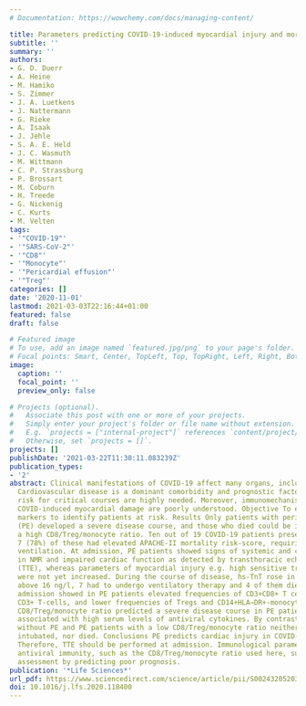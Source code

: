 ```yaml
---
# Documentation: https://wowchemy.com/docs/managing-content/

title: Parameters predicting COVID-19-induced myocardial injury and mortality
subtitle: ''
summary: ''
authors:
- G. D. Duerr
- A. Heine
- M. Hamiko
- S. Zimmer
- J. A. Luetkens
- J. Nattermann
- G. Rieke
- A. Isaak
- J. Jehle
- S. A. E. Held
- J. C. Wasmuth
- M. Wittmann
- C. P. Strassburg
- P. Brossart
- M. Coburn
- H. Treede
- G. Nickenig
- C. Kurts
- M. Velten
tags:
- '"COVID-19"'
- '"SARS-CoV-2"'
- '"CD8"'
- '"Monocyte"'
- '"Pericardial effusion"'
- '"Treg"'
categories: []
date: '2020-11-01'
lastmod: 2021-03-03T22:16:44+01:00
featured: false
draft: false

# Featured image
# To use, add an image named `featured.jpg/png` to your page's folder.
# Focal points: Smart, Center, TopLeft, Top, TopRight, Left, Right, BottomLeft, Bottom, BottomRight.
image:
  caption: ''
  focal_point: ''
  preview_only: false

# Projects (optional).
#   Associate this post with one or more of your projects.
#   Simply enter your project's folder or file name without extension.
#   E.g. `projects = ["internal-project"]` references `content/project/deep-learning/index.md`.
#   Otherwise, set `projects = []`.
projects: []
publishDate: '2021-03-22T11:30:11.083239Z'
publication_types:
- '2'
abstract: Clinical manifestations of COVID-19 affect many organs, including the heart.
  Cardiovascular disease is a dominant comorbidity and prognostic factors predicting
  risk for critical courses are highly needed. Moreover, immunomechanisms underlying
  COVID-induced myocardial damage are poorly understood. Objective To elucidate prognostic
  markers to identify patients at risk. Results Only patients with pericardial effusion
  (PE) developed a severe disease course, and those who died could be identified by
  a high CD8/Treg/monocyte ratio. Ten out of 19 COVID-19 patients presented with PE,
  7 (78%) of these had elevated APACHE-II mortality risk-score, requiring mechanical
  ventilation. At admission, PE patients showed signs of systemic and cardiac inflammation
  in NMR and impaired cardiac function as detected by transthoracic echocardiography
  (TTE), whereas parameters of myocardial injury e.g. high sensitive troponin-t (hs-TnT)
  were not yet increased. During the course of disease, hs-TnT rose in 8 of the PE-patients
  above 16 ng/l, 7 had to undergo ventilatory therapy and 4 of them died. FACS at
  admission showed in PE patients elevated frequencies of CD3+CD8+ T cells among all
  CD3+ T-cells, and lower frequencies of Tregs and CD14+HLA−DR+-monocytes. A high
  CD8/Treg/monocyte ratio predicted a severe disease course in PE patients, and was
  associated with high serum levels of antiviral cytokines. By contrast, patients
  without PE and PE patients with a low CD8/Treg/monocyte ratio neither had to be
  intubated, nor died. Conclusions PE predicts cardiac injury in COVID-19 patients.
  Therefore, TTE should be performed at admission. Immunological parameters for dysfunctional
  antiviral immunity, such as the CD8/Treg/monocyte ratio used here, supports risk
  assessment by predicting poor prognosis.
publication: '*Life Sciences*'
url_pdf: https://www.sciencedirect.com/science/article/pii/S002432052031153X
doi: 10.1016/j.lfs.2020.118400
---
```

